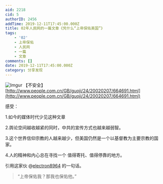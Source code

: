 ```yaml
---
aid: 2218
cid: 5
authorID: 2456
addTime: 2019-12-11T17:45:00.000Z
title: 02年人民网的一篇文章《凭什么“上帝保佑美国”》
tags:
    - '02'
    - 上帝保佑
    - 人民网
    - 一篇
    - 文章
comments: []
date: 2019-12-11T17:45:00.000Z
category: 分享发现
---
```


![Imgur](https://i.imgur.com/bIgjS6M.png) 【不安全】 [http://www.people.com.cn/GB/guoji/24/20020207/664691.html](http://www.people.com.cn/GB/guoji/24/20020207/664691.html)

感受：

1.如今的媒体时代少见这种文章

2.舆论空间越收越紧的同时，中共的宣传方式也越来越弱智。

3.这个世界信仰宗教的人越来越少，但美国仍然是一个以基督教为主要宗教的国家。

4.人的精神和内心总在寻找一个 值得寄托、值得停靠的地方。

引用这家伙 @[electron8964](/member/electron8964) 的一句话。

> “上帝保佑我？那我也保佑他。”

